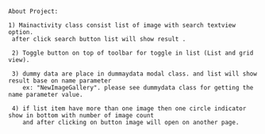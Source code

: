     About Project:

    1) Mainactivity class consist list of image with search textview option.
     after click search button list will show result .

     2) Toggle button on top of toolbar for toggle in list (List and grid view).

     3) dummy data are place in dummaydata modal class. and list will show result base on name parameter
        ex: "NewImageGallery". please see dummydata class for getting the name parameter value.

     4) if list item have more than one image then one circle indicator show in bottom with number of image count
        and after clicking on button image will open on another page.







